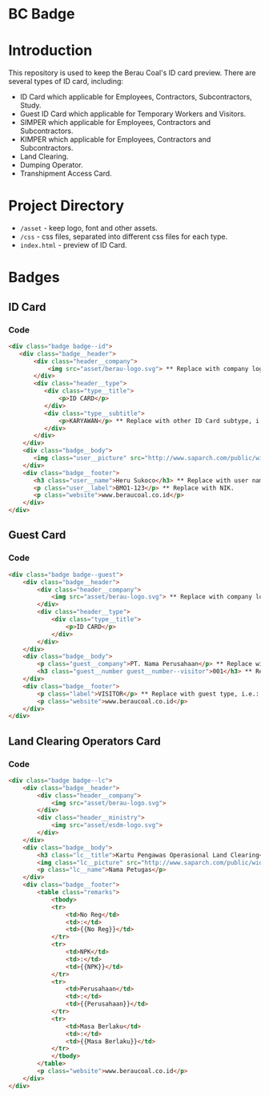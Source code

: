 # BC Badge

# Introduction
This repository is used to keep the Berau Coal's ID card preview. There are several types of ID card, including:
* ID Card which applicable for Employees, Contractors, Subcontractors, Study.
* Guest ID Card which applicable for Temporary Workers and Visitors.
* SIMPER which applicable for Employees, Contractors and Subcontractors.
* KIMPER which applicable for Employees, Contractors and Subcontractors.
* Land Clearing.
* Dumping Operator.
* Transhipment Access Card.

# Project Directory
* `/asset` - keep logo, font and other assets.
* `/css` - css files, separated into different css files for each type.
* `index.html` - preview of ID Card.

# Badges
## ID Card
### Code
```html
<div class="badge badge--id">
   <div class="badge__header">
       <div class="header__company">
           <img src="asset/berau-logo.svg"> ** Replace with company logo.
       </div>
       <div class="header__type">
          <div class="type__title">
              <p>ID CARD</p>
          </div>
          <div class="type__subtitle">
              <p>KARYAWAN</p> ** Replace with other ID Card subtype, i.e. Kontraktor, Subkontraktor, etc.
          </div>
       </div>
    </div>
    <div class="badge__body">
       <img class="user__picture" src="http://www.saparch.com/public/widget/1_widget_john-doe.png"> ** Replace with user Image.
    </div>
    <div class="badge__footer">
       <h3 class="user__name">Heru Sukoco</h3> ** Replace with user name.
       <p class="user__label">BMO1-123</p> ** Replace with NIK.
       <p class="website">www.beraucoal.co.id</p>
    </div>
</div>
```
## Guest Card
### Code
```html
<div class="badge badge--guest">
    <div class="badge__header">
        <div class="header__company">
            <img src="asset/berau-logo.svg"> ** Replace with company logo.
        </div>
        <div class="header__type">
            <div class="type__title">
                <p>ID CARD</p>
            </div>
        </div>
    </div>
    <div class="badge__body">
        <p class="guest__company">PT. Nama Perusahaan</p> ** Replace with company name, or add "hidden" class to hide it.
        <h3 class="guest__number guest__number--visitor">001</h3> ** Replace with 3 digits number.
    </div>
    <div class="badge__footer">
        <p class="label">VISITOR</p> ** Replace with guest type, i.e.: Temporary Worker or Visitor.
        <p class="website">www.beraucoal.co.id</p>
    </div>
</div>
```
## Land Clearing Operators Card
### Code
```html
<div class="badge badge--lc">
    <div class="badge__header">
        <div class="header__company">
            <img src="asset/berau-logo.svg">
        </div>
        <div class="header__ministry">
            <img src="asset/esdm-logo.svg">
        </div>
    </div>
    <div class="badge__body">
        <h3 class="lc__title">Kartu Pengawas Operasional Land Clearing</h3>
        <img class="lc__picture" src="http://www.saparch.com/public/widget/1_widget_john-doe.png">
        <p class="lc__name">Nama Petugas</p>
    </div>
    <div class="badge__footer">
        <table class="remarks">
            <tbody>
            <tr>
                <td>No Reg</td>
                <td>:</td>
                <td>{{No Reg}}</td>
            </tr>
            <tr>
                <td>NPK</td>
                <td>:</td>
                <td>{{NPK}}</td>
            </tr>
            <tr>
                <td>Perusahaan</td>
                <td>:</td>
                <td>{{Perusahaan}}</td>
            </tr>
            <tr>
                <td>Masa Berlaku</td>
                <td>:</td>
                <td>{{Masa Berlaku}}</td>
            </tr>
            </tbody>
        </table>
        <p class="website">www.beraucoal.co.id</p>
    </div>
</div>
```